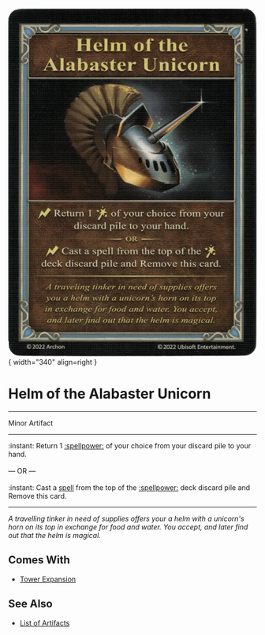 ![Helm of the Alabaster Unicorn](../assets/artifacts_minor-helm_of_the_alabaster_unicorn.webp){ width="340" align=right }

# Helm of the Alabaster Unicorn
___
Minor Artifact
___
:instant: Return 1 [:spellpower:](../spells.md) of your choice from your discard pile to your hand.<br><br>— OR —<br><br>:instant: Cast a [spell](../spells.md) from the top of the [:spellpower:](../spells.md) deck discard pile and Remove this card.
___
*A travelling tinker in need of supplies offers your a helm with a unicorn's horn on its top in exchange for food and water. You accept, and later find out that the helm is magical.*


## Comes With

- [Tower Expansion](../content.md)


## See Also

- [List of Artifacts](../artifacts.md)
